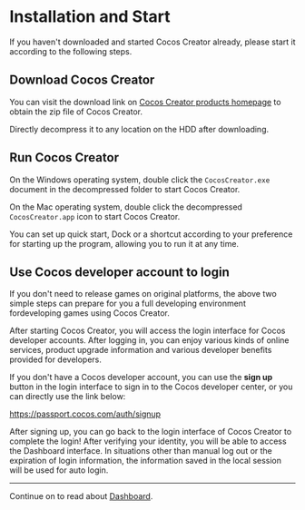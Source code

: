 # Installation and Start

If you haven't downloaded and started Cocos Creator already, please start it according to the following steps.

## Download Cocos Creator

You can visit the download link on [Cocos Creator products homepage](http://www.cocos.com/cocoscreator/) to obtain the zip file of Cocos Creator.

Directly decompress it to any location on the HDD after downloading.

## Run Cocos Creator

On the Windows operating system, double click the `CocosCreator.exe` document in the decompressed folder to start Cocos Creator.

On the Mac operating system, double click the decompressed `CocosCreator.app` icon to start Cocos Creator.

You can set up quick start, Dock or a shortcut according to your preference for starting up the program, allowing you to run it at any time.


## Use Cocos developer account to login

If you don't need to release games on original platforms, the above two simple steps can prepare for you a full developing environment fordeveloping games using Cocos Creator.

After starting Cocos Creator, you will access the login interface for Cocos developer accounts. After logging in, you can enjoy various kinds of online services, product upgrade information and various developer benefits provided for developers.

If you don't have a Cocos developer account, you can use the **sign up** button in the login interface to sign in to the Cocos developer center, or you can directly use the link below:

https://passport.cocos.com/auth/signup

After signing up, you can go back to the login interface of Cocos Creator to complete the login! After verifying your identity, you will be able to access the Dashboard interface. In situations other than manual log out or the expiration of login information, the information saved in the local session will be used for auto login.

---

Continue on to read about [Dashboard](dashboard.md).
